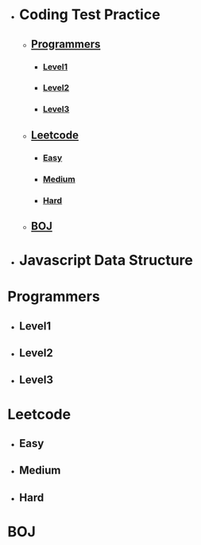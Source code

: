 - # Coding Test Practice
  - ## [Programmers](#Programmers)
    - ### [Level1](#level1)
    - ### [Level2](#level2)
    - ### [Level3](#level3)
  - ## [Leetcode](#leetcode)
    - ### [Easy](#easy)
    - ### [Medium](#medium)
    - ### [Hard](#hard)
  - ## [BOJ](#boj)
- # Javascript Data Structure

# Programmers

- ## Level1

- ## Level2

- ## Level3

# Leetcode

- ## Easy

- ## Medium

- ## Hard

# BOJ
